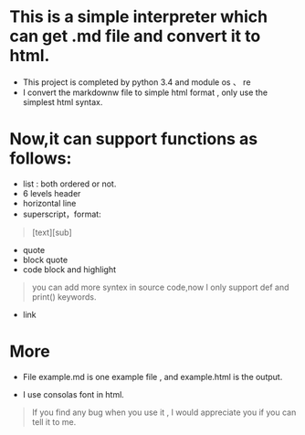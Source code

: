 # This is a simple interpreter which can get .md file and convert it to html.

+ This project is completed by python 3.4 and module os 、 re
+ I convert the markdownw file to simple html format , only use the simplest html syntax.

# Now,it can support functions as follows:
+ list : both ordered or not.
+ 6 levels header
+ horizontal line
+ superscript，format:

>   [text][sub]

+ quote
+ block quote
+ code block and highlight
 
> you can add more syntex in source code,now I only support def and print() keywords.

+ link 

# More
+ File example.md is one example file , and example.html is the output.

+ I use consolas font in html.

> If you find any bug when you use it , I would appreciate you if you can tell it to me.